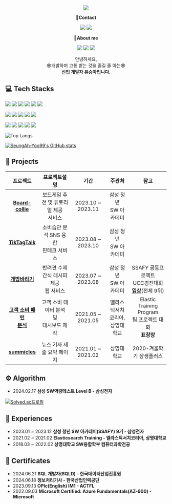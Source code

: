 <!-- header -->
<p align='center'>
  <img src="https://capsule-render.vercel.app/api?type=waving&color=ACBCFF&fontColor=0F1035&height=200&section=header&text=Welcome+to+SeungAh's+Github!👋&fontSize=40"/>
</p>

<!-- Contact badge -->
<p align='center'><strong>📧Contact</strong></p>
<p align='center'>
  <!-- gmail -->
  <img src="https://img.shields.io/badge/ysa8497@gmail.com-EA4335?style=flat-square&logo=gmail&logoColor=white"/>
  <!-- Surfit -->
  <a href="https://my.surfit.io/w/1523758621"><img src="https://img.shields.io/badge/Surfit-000000?style=flat-square&logoColor=white"/></a>
</p>
<!-- About me badge -->
<p align='center'><strong>👋About me</strong></p>
<p align='center'>
  <!-- Portfolio -->
  <a href="https://substantial-radish-aee.notion.site/YOO-SEUNGAH-f8ec26cbeada4ee48ea40a940330324d?pvs=4"><img src="https://img.shields.io/badge/Portfolio-000000?style=flat-square&logo=notion&logoColor=white"/></a>
  <!-- Tistory -->
  <a href="https://happybplus.tistory.com/"><img src="https://img.shields.io/badge/Tech Blog-000000?style=flat-square&logo=tistory&logoColor=white"/></a>
  <!-- Instagram -->
  <a href="https://www.instagram.com/happyy_bppl.yoo?igsh=Ym9wMHVhdHFkbmlw&utm_source=qr"><img src="https://img.shields.io/badge/instagram-E4405F?style=flat-square&logo=instagram&logoColor=white"/></a>
</p>

<!-- 소개글 -->
<p align='center'>
  안녕하세요,<br>
  😎개발하며 고통 받는 것을 즐길 줄 아는😎<br>
  <strong>신입 개발자 유승아입니다.</strong>
</p>

<!-- 기술 스택 -->
## 💻 Tech Stacks
<!-- Backend -->
<p>
  <img src="https://img.shields.io/badge/Java-b07219?style=flat-square&logoColor=white"/>
  <img src="https://img.shields.io/badge/Spring Boot-6DB33F?style=flat-square&logo=springboot&logoColor=white"/>
  <img src="https://img.shields.io/badge/Spring Data JPA-6DB33F?style=flat-square&logoColor=white"/>
  <img src="https://img.shields.io/badge/MySQL-4479A1?style=flat-square&logo=mysql&logoColor=white"/>
  <img src="https://img.shields.io/badge/Python-3776AB?style=flat-square&logo=python&logoColor=white"/>
  <img src="https://img.shields.io/badge/Django-092E20?style=flat-square&logo=django&logoColor=white"/>
</p>
<!-- Frontend -->
<p>
  <img src="https://img.shields.io/badge/HTML5-E34F26?style=flat-square&logo=html5&logoColor=white"/>
  <img src="https://img.shields.io/badge/CSS3-1572B6?style=flat-square&logo=css3&logoColor=white"/>
  <img src="https://img.shields.io/badge/JavaScript-F7DF1E?style=flat-square&logo=javascript&logoColor=white"/>
  <img src="https://img.shields.io/badge/React-61DAFB?style=flat-square&logo=react&logoColor=white"/>
  <img src="https://img.shields.io/badge/Tailwind CSS-06B6D4?style=flat-square&logo=tailwindcss&logoColor=white"/>
</p>
<!-- Tools -->
<p>
  <img src="https://img.shields.io/badge/Git-F05032?style=flat-square&logo=git&logoColor=white"/>
  <img src="https://img.shields.io/badge/GitHub-181717?style=flat-square&logo=github&logoColor=white"/>
  <img src="https://img.shields.io/badge/GitLab-FC6D26?style=flat-square&logo=gitlab&logoColor=white"/>
  <img src="https://img.shields.io/badge/Jira-0053CC?style=flat-square&logo=jira&logoColor=white"/>
  <img src="https://img.shields.io/badge/Notion-000000?style=flat-square&logo=notion&logoColor=white"/>
</p>

<!-- 사용한 언어 순위 카드 -->
![Top Langs](https://github-readme-stats.vercel.app/api/top-langs/?username=SeungAh-Yoo99&layout=compact&theme=tokyonight)

<!-- GitHub Stats Card -->
[![SeungAh-Yoo99's GitHub stats](https://github-readme-stats.vercel.app/api?username=SeungAh-Yoo99&show_icons=true&theme=tokyonight)](https://github.com/SeungAh-Yoo99/github-readme-stats)

<!-- 프로젝트 -->
## 💾 Projects
|프로젝트|프로젝트설명|기간|주관처|참고|
|:---:|:---:|:---:|:---:|:---:|
|<strong>[Board-collie](https://github.com/S09P31A104/board-collie)<strong>|보드게임 추천 및 튜토리얼 제공<br>서비스|2023.10 ~ 2023.11|삼성 청년<br>SW 아카데미||
|<strong>[TikTagTalk](https://github.com/Under-Dog-s-Rebellion/TikTagTalk)<strong>|소비습관 분석 SNS 융합<br>핀테크 서비스|2023.08 ~ 2023.10|삼성 청년<br>SW 아카데미||
|<strong>[개밥바라기](https://github.com/Gaebab-Baragi/GaeBabBaragi)<strong>|반려견 수제 간식 레시피 제공<br>웹 서비스|2023.07 ~ 2023.08|삼성 청년<br>SW 아카데미|SSAFY 공통프로젝트<br>UCC경진대회<br><strong>[입상](https://youtu.be/SR19uOLr5lc)</strong>(전체 9위)|
|<strong>[고객 소비 패턴<br>분석](https://youtu.be/iL6BW8J8apI)<strong>|고객 소비 데이터 분석<br>및<br>대시보드 제작|2021.05 ~ 2021.05|엘라스틱서치코리아,<br>상명대학교|Elastic Training Program<br>팀 프로젝트 대회<br> <strong>표창장</strong>|
|<strong>[summicles](https://github.com/NoPain-NoCode/summicles)<strong>|뉴스 기사 세 줄 요약 페이지|2021.01 ~ 2021.02|상명대학교|2020-겨울학기 상생플러스|

<!-- 알고리즘 역량 -->
## ⚙️ Algorithm
<ul>
  <li>2024.02.17 <strong>삼성 SW역량테스트 Level B - 삼성전자</strong></li>
</ul>

<!-- solved.ac 프로필 -->
[![Solved.ac프로필](http://mazassumnida.wtf/api/v2/generate_badge?boj=ysa8497)](https://solved.ac/ysa8497)

<!-- 경험 -->
## 🏃 Experiences
<ul>
  <!-- <li>2024.07 ~ <strong>우리에프아이에스 아카데미(우리FISA) 3기 - 우리에프아이에스</strong></li> -->
  <li>2023.01 ~ 2023.12 <strong>삼성 청년 SW 아카데미(SSAFY) 9기 - 삼성전자</strong></li>
  <li>2021.02 ~ 2021.02 <strong>Elasticsearch Training - 엘라스틱서치코리아, 상명대학교</strong></li>
  <li>2018.03 ~ 2022.02 <strong>상명대학교 SW융합학부 컴퓨터과학전공</strong></li>
</ul>

<!-- 자격증 -->
## 📜 Certificates
<ul>
  <li>2024.06.21 <strong>SQL 개발자(SQLD) - 한국데이터산업진흥원</strong></li>
  <li>2024.06.18 <strong>정보처리기사 - 한국산업인력공단</strong></li>
  <li>2023.09.13 <strong>OPIc(English) IM1 - ACTFL</strong></li>
  <li>2022.09.03 <strong>Microsoft Certified: Azure Fundamentals(AZ-900) - Microsoft</strong></li>
</ul>
